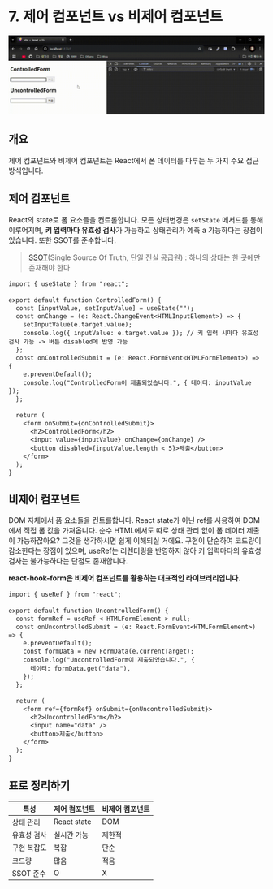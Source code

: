 # 7. 제어 컴포넌트 vs 비제어 컴포넌트

![Vite + React + TS - Chrome 2024-12-20 12-45-43.gif](7%20%EC%A0%9C%EC%96%B4%20%EC%BB%B4%ED%8F%AC%EB%84%8C%ED%8A%B8%20vs%20%EB%B9%84%EC%A0%9C%EC%96%B4%20%EC%BB%B4%ED%8F%AC%EB%84%8C%ED%8A%B8%20160de2152f938005acc5dd95682baf60/Vite__React__TS_-_Chrome_2024-12-20_12-45-43.gif)

## 개요

제어 컴포넌트와 비제어 컴포넌트는 React에서 폼 데이터를 다루는 두 가지 주요 접근 방식입니다.

## 제어 컴포넌트

React의 state로 폼 요소들을 컨트롤합니다. 모든 상태변경은 `setState` 메서드를 통해 이루어지며, **키 입력마다 유효성 검사**가 가능하고 상태관리가 예측 a
가능하다는 장점이 있습니다. 또한 SSOT를 준수합니다.

> [SSOT](https://chancethecoder.tistory.com/45)(Single Source Of Truth, 단일 진실 공급원) : 하나의 상태는 한 곳에만 존재해야 한다

```tsx
import { useState } from "react";

export default function ControlledForm() {
  const [inputValue, setInputValue] = useState("");
  const onChange = (e: React.ChangeEvent<HTMLInputElement>) => {
    setInputValue(e.target.value);
    console.log({ inputValue: e.target.value }); // 키 입력 시마다 유효성 검사 가능 -> 버튼 disabled에 반영 가능
  };
  const onControlledSubmit = (e: React.FormEvent<HTMLFormElement>) => {
    e.preventDefault();
    console.log("ControlledForm이 제출되었습니다.", { 데이터: inputValue });
  };

  return (
    <form onSubmit={onControlledSubmit}>
      <h2>ControlledForm</h2>
      <input value={inputValue} onChange={onChange} />
      <button disabled={inputValue.length < 5}>제출</button>
    </form>
  );
}
```

## 비제어 컴포넌트

DOM 자체에서 폼 요소들을 컨트롤합니다. React state가 아닌 ref를 사용하여 DOM에서 직접 폼 값을 가져옵니다. 순수 HTML에서도 따로 상태 관리 없이 폼 데이터 제출이 가능하잖아요? 그것을 생각하시면 쉽게 이해되실 거에요. 구현이 단순하여 코드량이 감소한다는 장점이 있으며, useRef는 리렌더링을 반영하지 않아 키 입력마다의 유효성 검사는 불가능하다는 단점도 존재합니다.

**react-hook-form은 비제어 컴포넌트를 활용하는 대표적인 라이브러리입니다.**

```tsx
import { useRef } from "react";

export default function UncontrolledForm() {
  const formRef = useRef < HTMLFormElement > null;
  const onUncontrolledSubmit = (e: React.FormEvent<HTMLFormElement>) => {
    e.preventDefault();
    const formData = new FormData(e.currentTarget);
    console.log("UncontrolledForm이 제출되었습니다.", {
      데이터: formData.get("data"),
    });
  };

  return (
    <form ref={formRef} onSubmit={onUncontrolledSubmit}>
      <h2>UncontrolledForm</h2>
      <input name="data" />
      <button>제출</button>
    </form>
  );
}
```

## 표로 정리하기

| **특성**    | **제어 컴포넌트** | **비제어 컴포넌트** |
| ----------- | ----------------- | ------------------- |
| 상태 관리   | React state       | DOM                 |
| 유효성 검사 | 실시간 가능       | 제한적              |
| 구현 복잡도 | 복잡              | 단순                |
| 코드량      | 많음              | 적음                |
| SSOT 준수   | O                 | X                   |
